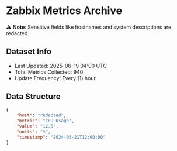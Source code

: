 # Zabbix Metrics Archive

⚠️ **Note**: Sensitive fields like hostnames and system descriptions are redacted.

## Dataset Info
- Last Updated: 2025-06-19 04:00 UTC
- Total Metrics Collected: 940
- Update Frequency: Every (1) hour

## Data Structure
```json
{
    "host": "redacted",
    "metric": "CPU Usage",
    "value": "12.5",
    "units": "%",
    "timestamp": "2024-05-21T12:00:00"
}
```
